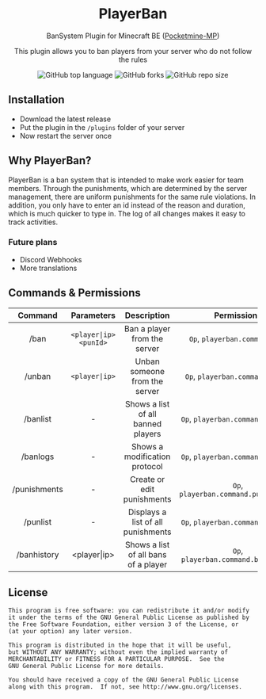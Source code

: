 <h1 align="center">PlayerBan</h1>
<p align="center">BanSystem Plugin for Minecraft BE (<a href="https://github.com/pmmp/PocketMine-MP">Pocketmine-MP</a>)</p>
<p align="center">This plugin allows you to ban players from your server who do not follow the rules</p>
<p align="center"><img alt="GitHub top language" src="https://img.shields.io/github/languages/top/Tobias-2006/PlayerBan"> <img alt="GitHub forks" src="https://img.shields.io/github/forks/Tobias-2006/PlayerBan?style=social"> <img alt="GitHub repo size" src="https://img.shields.io/github/repo-size/Tobias-2006/PlayerBan"></p>

## Installation
- Download the latest release
- Put the plugin in the `/plugins` folder of your server
- Now restart the server once

## Why PlayerBan?
PlayerBan is a ban system that is intended to make work easier for team members. Through the punishments, which are determined by the server management, there are uniform punishments for the same rule violations. In addition, you only have to enter an id instead of the reason and duration, which is much quicker to type in. The log of all changes makes it easy to track activities.
<br>

### Future plans
- Discord Webhooks
- More translations

## Commands & Permissions
| Command | Parameters | Description | Permissions |
| :-----: | :-------: | :---------: | :-------: |
| /ban | `<player\|ip>` `<punId>` | Ban a player from the server | `Op`, `playerban.command.ban` |
| /unban | `<player\|ip>` | Unban someone from the server | `Op`, `playerban.command.unban` |
| /banlist | - | Shows a list of all banned players | `Op`, `playerban.command.banlist` |
| /banlogs | - | Shows a modification protocol | `Op`, `playerban.command.banlogs` |
| /punishments | - | Create or edit punishments | `Op`, `playerban.command.punishments` |
| /punlist | - | Displays a list of all punishments | `Op`, `playerban.command.punlist` |
| /banhistory | <player\|ip> | Shows a list of all bans of a player | `Op`, `playerban.command.banhistory` |

## License
```
This program is free software: you can redistribute it and/or modify
it under the terms of the GNU General Public License as published by
the Free Software Foundation, either version 3 of the License, or
(at your option) any later version.

This program is distributed in the hope that it will be useful,
but WITHOUT ANY WARRANTY; without even the implied warranty of
MERCHANTABILITY or FITNESS FOR A PARTICULAR PURPOSE.  See the
GNU General Public License for more details.

You should have received a copy of the GNU General Public License
along with this program.  If not, see http://www.gnu.org/licenses.
```
